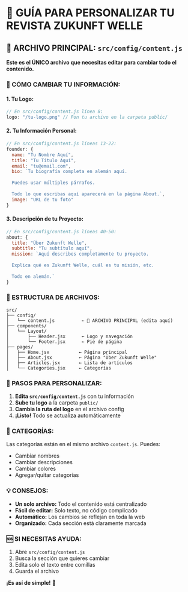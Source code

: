 # 📖 GUÍA PARA PERSONALIZAR TU REVISTA ZUKUNFT WELLE

## 🎯 ARCHIVO PRINCIPAL: `src/config/content.js`

**Este es el ÚNICO archivo que necesitas editar para cambiar todo el contenido.**

### 📝 CÓMO CAMBIAR TU INFORMACIÓN:

#### 1. **Tu Logo:**
```javascript
// En src/config/content.js línea 8:
logo: "/tu-logo.png" // Pon tu archivo en la carpeta public/
```

#### 2. **Tu Información Personal:**
```javascript
// En src/config/content.js líneas 13-22:
founder: {
  name: "Tu Nombre Aquí",
  title: "Tu Título Aquí", 
  email: "tu@email.com",
  bio: `Tu biografía completa en alemán aquí.
  
  Puedes usar múltiples párrafos.
  
  Todo lo que escribas aquí aparecerá en la página About.`,
  image: "URL de tu foto"
}
```

#### 3. **Descripción de tu Proyecto:**
```javascript
// En src/config/content.js líneas 40-50:
about: {
  title: "Über Zukunft Welle",
  subtitle: "Tu subtítulo aquí",
  mission: `Aquí describes completamente tu proyecto.
  
  Explica qué es Zukunft Welle, cuál es tu misión, etc.
  
  Todo en alemán.`
}
```

### 🎨 ESTRUCTURA DE ARCHIVOS:

```
src/
├── config/
│   └── content.js          ← 🎯 ARCHIVO PRINCIPAL (edita aquí)
├── components/
│   └── Layout/
│       ├── Header.jsx      ← Logo y navegación
│       └── Footer.jsx      ← Pie de página
├── pages/
│   ├── Home.jsx           ← Página principal
│   ├── About.jsx          ← Página "Über Zukunft Welle"
│   ├── Articles.jsx       ← Lista de artículos
│   └── Categories.jsx     ← Categorías
```

### 🚀 PASOS PARA PERSONALIZAR:

1. **Edita `src/config/content.js`** con tu información
2. **Sube tu logo** a la carpeta `public/`
3. **Cambia la ruta del logo** en el archivo config
4. **¡Listo!** Todo se actualiza automáticamente

### 📂 CATEGORÍAS:

Las categorías están en el mismo archivo `content.js`. Puedes:
- Cambiar nombres
- Cambiar descripciones  
- Cambiar colores
- Agregar/quitar categorías

### 💡 CONSEJOS:

- **Un solo archivo:** Todo el contenido está centralizado
- **Fácil de editar:** Solo texto, no código complicado
- **Automático:** Los cambios se reflejan en toda la web
- **Organizado:** Cada sección está claramente marcada

### 🆘 SI NECESITAS AYUDA:

1. Abre `src/config/content.js`
2. Busca la sección que quieres cambiar
3. Edita solo el texto entre comillas
4. Guarda el archivo

**¡Es así de simple!** 🎉